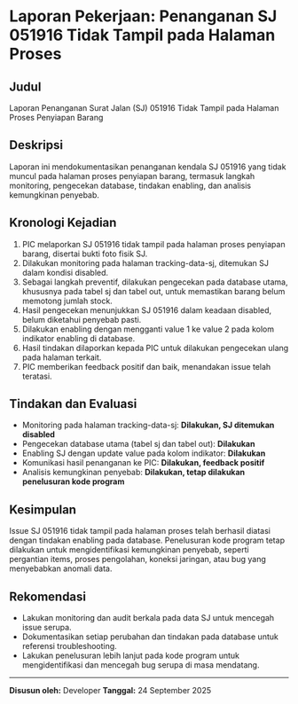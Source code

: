 # Laporan Pekerjaan: Penanganan SJ 051916 Tidak Tampil pada Halaman Proses

## Judul
Laporan Penanganan Surat Jalan (SJ) 051916 Tidak Tampil pada Halaman Proses Penyiapan Barang

## Deskripsi
Laporan ini mendokumentasikan penanganan kendala SJ 051916 yang tidak muncul pada halaman proses penyiapan barang, termasuk langkah monitoring, pengecekan database, tindakan enabling, dan analisis kemungkinan penyebab.

## Kronologi Kejadian
1. PIC melaporkan SJ 051916 tidak tampil pada halaman proses penyiapan barang, disertai bukti foto fisik SJ.
2. Dilakukan monitoring pada halaman tracking-data-sj, ditemukan SJ dalam kondisi disabled.
3. Sebagai langkah preventif, dilakukan pengecekan pada database utama, khususnya pada tabel sj dan tabel out, untuk memastikan barang belum memotong jumlah stock.
4. Hasil pengecekan menunjukkan SJ 051916 dalam keadaan disabled, belum diketahui penyebab pasti.
5. Dilakukan enabling dengan mengganti value 1 ke value 2 pada kolom indikator enabling di database.
6. Hasil tindakan dilaporkan kepada PIC untuk dilakukan pengecekan ulang pada halaman terkait.
7. PIC memberikan feedback positif dan baik, menandakan issue telah teratasi.

## Tindakan dan Evaluasi
- Monitoring pada halaman tracking-data-sj: **Dilakukan, SJ ditemukan disabled**
- Pengecekan database utama (tabel sj dan tabel out): **Dilakukan**
- Enabling SJ dengan update value pada kolom indikator: **Dilakukan**
- Komunikasi hasil penanganan ke PIC: **Dilakukan, feedback positif**
- Analisis kemungkinan penyebab: **Dilakukan, tetap dilakukan penelusuran kode program**

## Kesimpulan
Issue SJ 051916 tidak tampil pada halaman proses telah berhasil diatasi dengan tindakan enabling pada database. Penelusuran kode program tetap dilakukan untuk mengidentifikasi kemungkinan penyebab, seperti pergantian items, proses pengolahan, koneksi jaringan, atau bug yang menyebabkan anomali data.

## Rekomendasi
- Lakukan monitoring dan audit berkala pada data SJ untuk mencegah issue serupa.
- Dokumentasikan setiap perubahan dan tindakan pada database untuk referensi troubleshooting.
- Lakukan penelusuran lebih lanjut pada kode program untuk mengidentifikasi dan mencegah bug serupa di masa mendatang.

---
**Disusun oleh:** Developer
**Tanggal:** 24 September 2025
